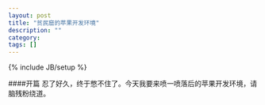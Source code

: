 ```yaml
---
layout: post
title: "贫民窟的苹果开发环境"
description: ""
category: 
tags: []
---
```

{% include JB/setup %}

####开篇
忍了好久，终于憋不住了。今天我要来喷一喷落后的苹果开发环境，请脑残粉绕道。
